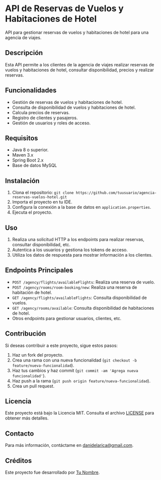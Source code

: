 # API de Reservas de Vuelos y Habitaciones de Hotel

API para gestionar reservas de vuelos y habitaciones de hotel para una agencia de viajes.

## Descripción

Esta API permite a los clientes de la agencia de viajes realizar reservas de vuelos y habitaciones de hotel, consultar disponibilidad, precios y realizar reservas.

## Funcionalidades

- Gestión de reservas de vuelos y habitaciones de hotel.
- Consulta de disponibilidad de vuelos y habitaciones de hotel.
- Calcula precios de reservas.
- Registro de clientes y pasajeros.
- Gestión de usuarios y roles de acceso.

## Requisitos

- Java 8 o superior.
- Maven 3.x
- Spring Boot 2.x
- Base de datos MySQL

## Instalación

1. Clona el repositorio: `git clone https://github.com/tuusuario/agencia-reservas-vuelos-hotel.git`
2. Importa el proyecto en tu IDE.
3. Configura la conexión a la base de datos en `application.properties`.
4. Ejecuta el proyecto.

## Uso

1. Realiza una solicitud HTTP a los endpoints para realizar reservas, consultar disponibilidad, etc.
2. Autentica a los usuarios y gestiona los tokens de acceso.
3. Utiliza los datos de respuesta para mostrar información a los clientes.

## Endpoints Principales

- `POST /agency/flights/availableFlights`: Realiza una reserva de vuelo.
- `POST /agency/rooms/room-booking/new`: Realiza una reserva de habitación de hotel.
- `GET /agency/flights/availableFlights`: Consulta disponibilidad de vuelos.
- `GET /agency/rooms/available`: Consulta disponibilidad de habitaciones de hotel.
- Otros endpoints para gestionar usuarios, clientes, etc.

## Contribución

Si deseas contribuir a este proyecto, sigue estos pasos:

1. Haz un fork del proyecto.
2. Crea una rama con una nueva funcionalidad (`git checkout -b feature/nueva-funcionalidad`).
3. Haz tus cambios y haz commit (`git commit -am 'Agrega nueva funcionalidad'`).
4. Haz push a la rama (`git push origin feature/nueva-funcionalidad`).
5. Crea un pull request.

## Licencia

Este proyecto está bajo la Licencia MIT. Consulta el archivo [LICENSE](LICENSE) para obtener más detalles.

## Contacto

Para más información, contáctame en danidelarica@gmail.com.

## Créditos

Este proyecto fue desarrollado por [Tu Nombre](https://github.com/tuusuario).
